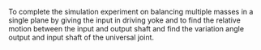 To complete the simulation experiment on balancing multiple masses in a single plane by giving the input in driving yoke and to find the relative motion between the input and output shaft and find the variation angle output and input shaft of the universal joint.
